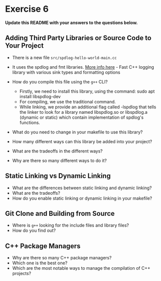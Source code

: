 # Exercise 6

**Update this README with your answers to the questions below.**

## Adding Third Party Libraries or Source Code to Your Project

- There is a new file `src/spdlog-hello-world-main.cc`
- It uses the spdlog and fmt libraries. 
  [More info here](https://github.com/gabime/spdlog) - Fast C++ logging library with various sink types and formatting options
- How do you compile this file using the `g++` CLI?
  - Firstly, we need to install this library, using the command: 
    sudo apt install libspdlog-dev
  - For compiling, we use the traditional command.
  - While linking, we provide an additional flag called -lspdlog that 
  tells the linker to look for a library named libspdlog.so or libspdlog.a
  (dynamic or static) which contain implementation of spdlog's functions.

- What do you need to change in your makefile to use this library?
- How many different ways can this library be added into your project?
- What are the tradeoffs in the different ways?
- Why are there so many different ways to do it?
  
## Static Linking vs Dynamic Linking

- What are the differences between static linking and dynamic linking?
- What are the tradeoffs?
- How do you enable static linking or dynamic linking in your makefile?

## Git Clone and Building from Source

- Where is `g++` looking for the include files and library files?
- How do you find out?

## C++ Package Managers

- Why are there so many C++ package managers?
- Which one is the best one?
- Which are the most notable ways to manage the compilation of C++ projects?